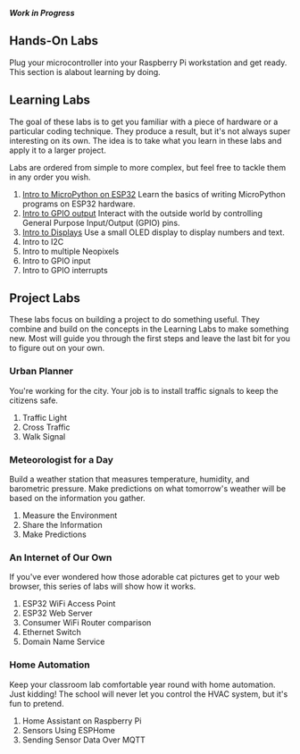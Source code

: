 **_Work in Progress_**

## Hands-On Labs
Plug your microcontroller into your Raspberry Pi workstation and get ready.
This section is alabout learning by doing.

## Learning Labs
The goal of these labs is to get you familiar with a piece of hardware
or a particular coding technique. They produce a result, but it's not
always super interesting on its own. The idea is to take what you learn
in these labs and apply it to a larger project.

Labs are ordered from simple to more complex, but feel free to tackle
them in any order you wish.

1. [Intro to MicroPython on ESP32](Intro%20to%20MicroPython%20on%20ESP32.md) 
   Learn the basics of writing MicroPython programs on ESP32 hardware.
2. [Intro to GPIO output](Intro%20to%20GPIO%20output.md)
   Interact with the outside world by controlling General Purpose Input/Output
   (GPIO) pins.
3. [Intro to Displays](Intro%20to%20Displays.md)
   Use a small OLED display to display numbers and text.
4. Intro to I2C
5. Intro to multiple Neopixels
6. Intro to GPIO input
7. Intro to GPIO interrupts

## Project Labs
These labs focus on building a project to do something useful. They
combine and build on the concepts in the Learning Labs to make
something new. Most will guide you through the first steps and leave
the last bit for you to figure out on your own.

### Urban Planner
You're working for the city. Your job is to install traffic signals
to keep the citizens safe.
1. Traffic Light
2. Cross Traffic
3. Walk Signal

### Meteorologist for a Day
Build a weather station that measures temperature, humidity, and
barometric pressure. Make predictions on what tomorrow's weather
will be based on the information you gather.
1. Measure the Environment
2. Share the Information
3. Make Predictions

### An Internet of Our Own
If you've ever wondered how those adorable cat pictures get to your
web browser, this series of labs will show how it works.
1. ESP32 WiFi Access Point
2. ESP32 Web Server
3. Consumer WiFi Router comparison
4. Ethernet Switch
5. Domain Name Service

### Home Automation
Keep your classroom lab comfortable year round with home automation.
Just kidding! The school will never let you control the HVAC system,
but it's fun to pretend.
1. Home Assistant on Raspberry Pi
2. Sensors Using ESPHome
3. Sending Sensor Data Over MQTT
